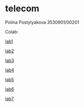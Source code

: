 # telecom

Polina Postylyakova 3530901/00201

Colab:

[lab1](https://colab.research.google.com/github/poletela-na-mars/telecom/blob/master/labs/lab1/lab1.ipynb)

[lab2](https://colab.research.google.com/github/poletela-na-mars/telecom/blob/master/labs/lab2/lab2.ipynb)

[lab3](https://colab.research.google.com/github/poletela-na-mars/telecom/blob/master/labs/lab3/lab3.ipynb)

[lab4](https://colab.research.google.com/github/poletela-na-mars/telecom/blob/master/labs/lab4/lab4.ipynb)

[lab5](https://colab.research.google.com/github/poletela-na-mars/telecom/blob/master/labs/lab5/lab5.ipynb)

[lab6](https://colab.research.google.com/github/poletela-na-mars/telecom/blob/master/labs/lab6/lab6.ipynb)

[lab7](https://colab.research.google.com/github/poletela-na-mars/telecom/blob/master/labs/lab7/lab7.ipynb)
